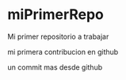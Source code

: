 # miPrimerRepo
Mi primer repositorio a trabajar

mi primera contribucion en github

un commit mas desde github
